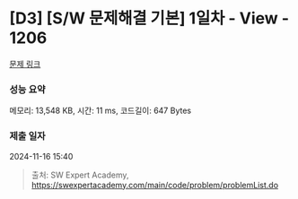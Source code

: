# [D3] [S/W 문제해결 기본] 1일차 - View - 1206 

[문제 링크](https://swexpertacademy.com/main/code/problem/problemDetail.do?contestProbId=AV134DPqAA8CFAYh) 

### 성능 요약

메모리: 13,548 KB, 시간: 11 ms, 코드길이: 647 Bytes

### 제출 일자

2024-11-16 15:40



> 출처: SW Expert Academy, https://swexpertacademy.com/main/code/problem/problemList.do